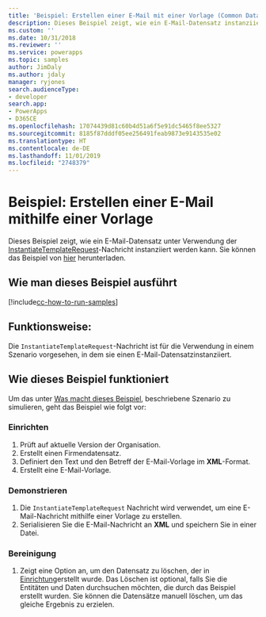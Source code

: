 ```yaml
---
title: 'Beispiel: Erstellen einer E-Mail mit einer Vorlage (Common Data Service) | Microsoft-Dokumentation'
description: Dieses Beispiel zeigt, wie ein E-Mail-Datensatz instanziiert wird.
ms.custom: ''
ms.date: 10/31/2018
ms.reviewer: ''
ms.service: powerapps
ms.topic: samples
author: JimDaly
ms.author: jdaly
manager: ryjones
search.audienceType:
- developer
search.app:
- PowerApps
- D365CE
ms.openlocfilehash: 17074439d81c60b4d51a6f5e91dc5465f8ee5327
ms.sourcegitcommit: 8185f87dddf05ee256491feab9873e9143535e02
ms.translationtype: HT
ms.contentlocale: de-DE
ms.lasthandoff: 11/01/2019
ms.locfileid: "2748379"
---
```

# <a name="sample-create-an-email-using-a-template"></a>Beispiel: Erstellen einer E-Mail mithilfe einer Vorlage

Dieses Beispiel zeigt, wie ein E-Mail-Datensatz unter Verwendung der [InstantiateTemplateRequest](https://docs.microsoft.com/dotnet/api/microsoft.crm.sdk.messages.instantiatetemplaterequest?view=dynamics-general-ce-9)-Nachricht instanziiert werden kann. Sie können das Beispiel von [hier](https://github.com/Microsoft/PowerApps-Samples/tree/master/cds/orgsvc/C%23/EmailTemplate) herunterladen. 

## <a name="how-to-run-this-sample"></a>Wie man dieses Beispiel ausführt

[!include[cc-how-to-run-samples](../../includes/cc-how-to-run-samples.md)]

## <a name="what-this-sample-does"></a>Funktionsweise:

Die `InstantiateTemplateRequest`-Nachricht ist für die Verwendung in einem Szenario vorgesehen, in dem sie einen E-Mail-Datensatzinstanziiert.

## <a name="how-this-sample-works"></a>Wie dieses Beispiel funktioniert

Um das unter [Was macht dieses Beispiel](#what-this-sample-does), beschriebene Szenario zu simulieren, geht das Beispiel wie folgt vor:

### <a name="setup"></a>Einrichten

1. Prüft auf aktuelle Version der Organisation.
1. Erstellt einen Firmendatensatz. 
2. Definiert den Text und den Betreff der E-Mail-Vorlage im **XML**-Format.
3. Erstellt eine E-Mail-Vorlage.

### <a name="demonstrate"></a>Demonstrieren

1. Die `InstantiateTemplateRequest` Nachricht wird verwendet, um eine E-Mail-Nachricht mithilfe einer Vorlage zu erstellen. 
2. Serialisieren Sie die E-Mail-Nachricht an **XML** und speichern Sie in einer Datei.


### <a name="clean-up"></a>Bereinigung

1. Zeigt eine Option an, um den Datensatz zu löschen, der in [Einrichtung](#setup)erstellt wurde.
    Das Löschen ist optional, falls Sie die Entitäten und Daten durchsuchen möchten, die durch das Beispiel erstellt wurden. Sie können die Datensätze manuell löschen, um das gleiche Ergebnis zu erzielen.
